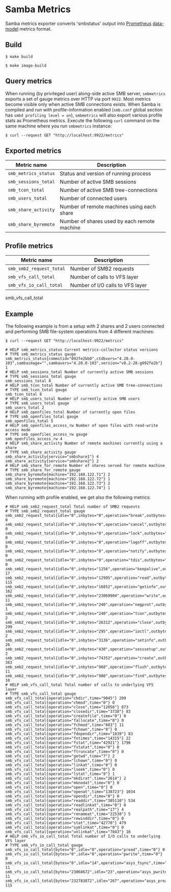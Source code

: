# Samba Metrics

Samba metrics exporter converts 'smbstatus' output into
[Prometheus](https://prometheus.io/)
[data-model](https://prometheus.io/docs/concepts/data_model/) metrics format.

## Build

```console
$ make build

$ make image-build
```


## Query metrics

When running (by privileged user) along-side active SMB server, `smbmetrics`
exports a set of gauge metrics over HTTP via port `9922`. Most metrics become
visible only when active SMB connections exists. When Samba is compiled and
run with profile-information enabled (`smb.conf` global section has
`smbd profiling level = on`), `smbmetrics` will also export various profile
stats as Prometheus metrics. Execute the following `curl` command on the same
machine where you run `smbmetrics` instance:

```console
$ curl --request GET "http://localhost:9922/metrics"
```

## Exported metrics

| Metric name               | Description                                      |
|---------------------------|--------------------------------------------------|
| `smb_metrics_status`      | Status and version of running process            |
| `smb_sessions_total`      | Number of active SMB sessions                    |
| `smb_tcon_total`          | Number of active SMB tree-connections            |
| `smb_users_total`         | Number of connected users                        |
| `smb_share_activity`      | Number of remote machines using each share       |
| `smb_share_byremote`      | Number of shares used by each remote machine     |


## Profile metrics

| Metric name               | Description                                      |
|---------------------------|--------------------------------------------------|
| `smb_smb2_request_total`  | Number of SMB2 requests                          |
| `smb_vfs_call_total`      | Number of calls to VFS layer                     |
| `smb_vfs_io_call_total`   | Number of I/O calls to VFS layer                 |

smb_vfs_call_total
## Example

The following example is from a setup with 2 shares and 2 users connected and
performing SMB file-system operations from 4 different machines:

```console
$ curl --request GET "http://localhost:9922/metrics"

# HELP smb_metrics_status Current metrics-collector status versions
# TYPE smb_metrics_status gauge
smb_metrics_status{commitid="092fe2bb0",ctdbvers="4.20.0-103",sambaimage="",sambavers="4.20.0-103",version="v0.2-28-g092fe2b"} 1
# HELP smb_sessions_total Number of currently active SMB sessions
# TYPE smb_sessions_total gauge
smb_sessions_total 8
# HELP smb_tcon_total Number of currently active SMB tree-connections
# TYPE smb_tcon_total gauge
smb_tcon_total 8
# HELP smb_users_total Number of currently active SMB users
# TYPE smb_users_total gauge
smb_users_total 2
# HELP smb_openfiles_total Number of currently open files
# TYPE smb_openfiles_total gauge
smb_openfiles_total 5
# HELP smb_openfiles_access_rw Number of open files with read-write access mode
# TYPE smb_openfiles_access_rw gauge
smb_openfiles_access_rw 4
# HELP smb_share_activity Number of remote machines currently using a share
# TYPE smb_share_activity gauge
smb_share_activity{service="smbshare1"} 4
smb_share_activity{service="smbshare2"} 2
# HELP smb_share_for_remote Number of shares served for remote machine
# TYPE smb_share_for_remote gauge
smb_share_byremote{machine="192.168.122.71"} 2
smb_share_byremote{machine="192.168.122.72"} 1
smb_share_byremote{machine="192.168.122.73"} 2
smb_share_byremote{machine="192.168.122.74"} 1
```

When running with profile enabled, we get also the following metrics:

```console
# HELP smb_smb2_request_total Total number of SMB2 requests
# TYPE smb_smb2_request_total gauge
smb_smb2_request_total{idle="0",inbytes="0",operation="break",outbytes="0",time="0"} 0
smb_smb2_request_total{idle="0",inbytes="0",operation="cancel",outbytes="0",time="0"} 0
smb_smb2_request_total{idle="0",inbytes="0",operation="lock",outbytes="0",time="0"} 0
smb_smb2_request_total{idle="0",inbytes="0",operation="logoff",outbytes="0",time="0"} 0
smb_smb2_request_total{idle="0",inbytes="0",operation="notify",outbytes="0",time="0"} 0
smb_smb2_request_total{idle="0",inbytes="0",operation="tdis",outbytes="0",time="0"} 0
smb_smb2_request_total{idle="0",inbytes="1156",operation="keepalive",outbytes="1156",time="98"} 17
smb_smb2_request_total{idle="0",inbytes="12995",operation="read",outbytes="232793072",time="102307"} 115
smb_smb2_request_total{idle="0",inbytes="16852",operation="getinfo",outbytes="27754",time="26869"} 162
smb_smb2_request_total{idle="0",inbytes="23069904",operation="write",outbytes="880",time="30958"} 11
smb_smb2_request_total{idle="0",inbytes="240",operation="negprot",outbytes="268",time="4049881"} 1
smb_smb2_request_total{idle="0",inbytes="240",operation="tcon",outbytes="160",time="97672"} 2
smb_smb2_request_total{idle="0",inbytes="26312",operation="close",outbytes="37712",time="101378"} 299
smb_smb2_request_total{idle="0",inbytes="295",operation="ioctl",outbytes="337",time="186"} 2
smb_smb2_request_total{idle="0",inbytes="3136",operation="setinfo",outbytes="1740",time="56382"} 26
smb_smb2_request_total{idle="0",inbytes="430",operation="sesssetup",outbytes="264",time="15242"} 2
smb_smb2_request_total{idle="0",inbytes="74352",operation="create",outbytes="82692",time="705058"} 363
smb_smb2_request_total{idle="0",inbytes="968",operation="flush",outbytes="748",time="1609"} 11
smb_smb2_request_total{idle="0",inbytes="980",operation="find",outbytes="3629",time="19929"} 10
# HELP smb_vfs_call_total Total number of calls to underlying VFS layer
# TYPE smb_vfs_call_total gauge
smb_vfs_call_total{operation="chdir",time="9045"} 209
smb_vfs_call_total{operation="chmod",time="0"} 0
smb_vfs_call_total{operation="close",time="12056"} 873
smb_vfs_call_total{operation="closedir",time="3738"} 83
smb_vfs_call_total{operation="createfile",time="0"} 0
smb_vfs_call_total{operation="fallocate",time="0"} 0
smb_vfs_call_total{operation="fchmod",time="603"} 11
smb_vfs_call_total{operation="fchown",time="0"} 0
smb_vfs_call_total{operation="fdopendir",time="1839"} 83
smb_vfs_call_total{operation="fntimes",time="14315"} 22
smb_vfs_call_total{operation="fstat",time="42921"} 1790
smb_vfs_call_total{operation="fstatat",time="0"} 0
smb_vfs_call_total{operation="ftruncate",time="0"} 0
smb_vfs_call_total{operation="getwd",time="7"} 2
smb_vfs_call_total{operation="lchown",time="0"} 0
smb_vfs_call_total{operation="linkat",time="0"} 0
smb_vfs_call_total{operation="lseek",time="0"} 0
smb_vfs_call_total{operation="lstat",time="9"} 1
smb_vfs_call_total{operation="mkdirat",time="2614"} 2
smb_vfs_call_total{operation="mknodat",time="0"} 0
smb_vfs_call_total{operation="open",time="0"} 0
smb_vfs_call_total{operation="openat",time="138723"} 1034
smb_vfs_call_total{operation="opendir",time="0"} 0
smb_vfs_call_total{operation="readdir",time="305110"} 534
smb_vfs_call_total{operation="readlinkat",time="0"} 0
smb_vfs_call_total{operation="realpath",time="17"} 4
smb_vfs_call_total{operation="renameat",time="22538"} 5
smb_vfs_call_total{operation="rewinddir",time="0"} 0
smb_vfs_call_total{operation="stat",time="42770"} 479
smb_vfs_call_total{operation="symlinkat",time="0"} 0
smb_vfs_call_total{operation="unlinkat",time="7843"} 10
# HELP smb_vfs_io_call_total Total number of I/O calls to underlying VFS layer
# TYPE smb_vfs_io_call_total gauge
smb_vfs_io_call_total{bytes="0",idle="0",operation="pread",time="0"} 0
smb_vfs_io_call_total{bytes="0",idle="0",operation="pwrite",time="0"} 0
smb_vfs_io_call_total{bytes="0",idle="14",operation="asys_fsync",time="1416"} 11
smb_vfs_io_call_total{bytes="23068672",idle="23",operation="asys_pwrite",time="29534"} 11
smb_vfs_io_call_total{bytes="232783872",idle="267",operation="asys_pread",time="99338"} 115
```
